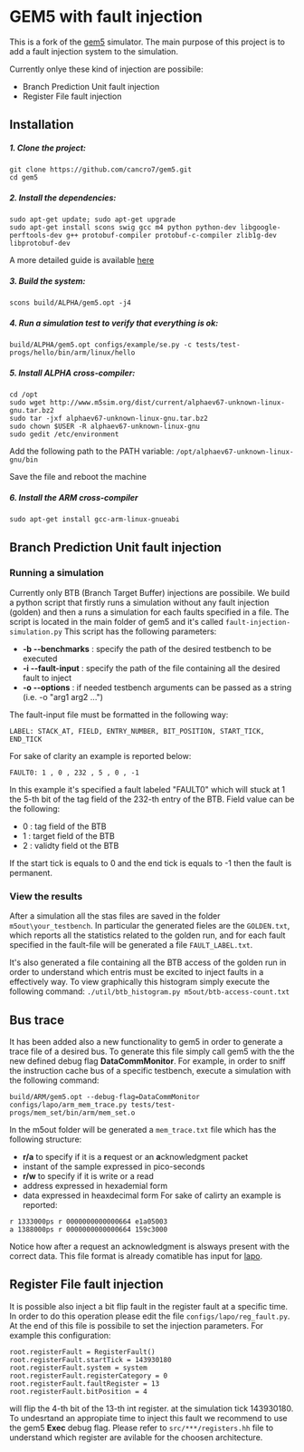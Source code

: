 # GEM5 with fault injection

This is a fork of the [gem5](http://gem5.org) simulator.
The main purpose of this project is to add a fault injection system to the simulation.

Currently onlye these kind of injection are possibile:
  - Branch Prediction Unit fault injection
  - Register File fault injection

## Installation

##### 1. Clone the project:
```
git clone https://github.com/cancro7/gem5.git
cd gem5
```
##### 2. Install the dependencies:
```
sudo apt-get update; sudo apt-get upgrade
sudo apt-get install scons swig gcc m4 python python-dev libgoogle-perftools-dev g++ protobuf-compiler protobuf-c-compiler zlib1g-dev libprotobuf-dev
```
A more detailed guide is available [here](http://gem5.org/Dependencies)

##### 3. Build the system:
`scons build/ALPHA/gem5.opt -j4`

##### 4. Run a simulation test to verify that everything is ok:
`build/ALPHA/gem5.opt configs/example/se.py -c tests/test-progs/hello/bin/arm/linux/hello`

##### 5. Install ALPHA cross-compiler:
```
cd /opt
sudo wget http://www.m5sim.org/dist/current/alphaev67-unknown-linux-gnu.tar.bz2
sudo tar -jxf alphaev67-unknown-linux-gnu.tar.bz2
sudo chown $USER -R alphaev67-unknown-linux-gnu
sudo gedit /etc/environment
```
Add the following path to the PATH variable:
`/opt/alphaev67-unknown-linux-gnu/bin`

Save the file and reboot the machine

##### 6. Install the ARM cross-compiler
`sudo apt-get install gcc-arm-linux-gnueabi`


## Branch Prediction Unit fault injection

### Running a simulation

Currently only BTB (Branch Target Buffer) injections are possibile.
We build a python script that firstly runs a simulation without any fault injection (golden) and then a runs a simulation for each faults specified in a file.
The script is located in the main folder of gem5 and it's called `fault-injection-simulation.py`
This script has the following parameters:
* **-b --benchmarks** : specify the path of the desired testbench to be executed
* **-i --fault-input** : specify the path of the file containing all the desired fault to inject
* **-o --options** : if needed testbench arguments can be passed as a string (i.e. -o "arg1 arg2 ...")

The fault-input file must be formatted in the following way:

`LABEL: STACK_AT, FIELD, ENTRY_NUMBER, BIT_POSITION, START_TICK, END_TICK`

For sake of clarity an example is reported below:
```
FAULT0: 1 , 0 , 232 , 5 , 0 , -1
```
In this example it's specified a fault labeled "FAULT0" which will stuck at 1 the 5-th bit of the tag field of the 232-th entry of the BTB.
Field value can be the following:
* 0 : tag field of the BTB
* 1 : target field of the BTB
* 2 : validty field ot the BTB

If the start tick is equals to 0 and the end tick is equals to -1 then the fault is permanent.

### View the results
After a simulation all the stas files are saved in the folder `m5out\your_testbench`. In particular the generated fieles are the `GOLDEN.txt`, which reports all the statistics related to the golden run, and for each fault specified in the fault-file will be generated a file `FAULT_LABEL.txt`.

It's also generated a file containing all the BTB access of the golden run in order to understand which entris must be excited to inject faults in a effectively way.
To view graphically this histogram simply execute the following command:
`./util/btb_histogram.py m5out/btb-access-count.txt`

## Bus trace
It has been added also a new functionality to gem5 in order to generate a trace file of a desired bus. To generate this file simply call gem5 with the the new defined debug flag **DataCommMonitor**.
For example, in order to sniff the instruction cache bus of a specific testbench, execute a simulation with the following command:
```
build/ARM/gem5.opt --debug-flag=DataCommMonitor configs/lapo/arm_mem_trace.py tests/test-progs/mem_set/bin/arm/mem_set.o
```
In the m5out folder will be generated a `mem_trace.txt` file which has the following structure:
* **r/a** to specify if it is a **r**equest or an **a**cknowledgment packet
* instant of the sample expressed in pico-seconds
* **r/w** to specify if it is write or a read
* address expressed in hexademial form
* data expressed in heaxdecimal form
For sake of calirty an example is reported:
```
r 1333000ps r 0000000000000664 e1a05003
a 1388000ps r 0000000000000664 159c3000
```
Notice how after a request an acknowledgment is alsways present with the correct data.
This file format is already comatible has input for [lapo](https://github.com/cancro7/lapo).

## Register File fault injection
It is possible also inject a bit flip fault in the register fault at a specific time.
In order to do this operation please edit the file `configs/lapo/reg_fault.py`. At the end of this file is possibile to set the injection parameters.
For example this configuration:
```
root.registerFault = RegisterFault()
root.registerFault.startTick = 143930180
root.registerFault.system = system
root.registerFault.registerCategory = 0
root.registerFault.faultRegister = 13
root.registerFault.bitPosition = 4
```
will flip the 4-th bit of the 13-th int register. at the simulation tick 143930180. To undesrtand an appropiate time to inject this fault we recommend to use the gem5 **Exec** debug flag.
Please refer to `src/***/registers.hh` file to understand which register are avilable for the choosen architecture.
